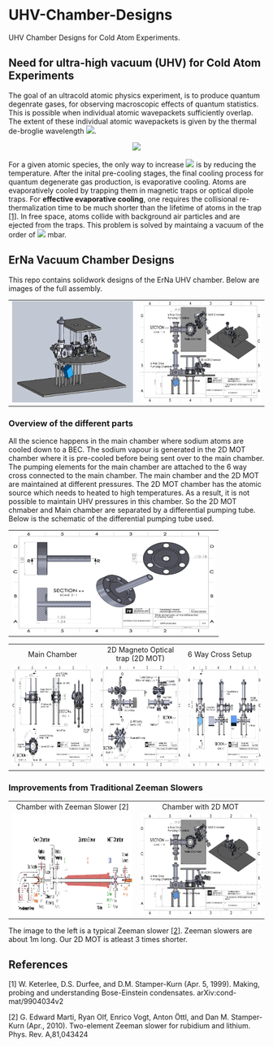 # UHV-Chamber-Designs
UHV Chamber Designs for Cold Atom Experiments.

## Need for ultra-high vacuum (UHV) for Cold Atom Experiments
The goal of an ultracold atomic physics experiment, is to produce quantum degenrate gases, for observing macroscopic effects of quantum statistics. This is possible when individual atomic wavepackets sufficiently overlap. The extent of these individual atomic wavepackets is given by the thermal de-broglie wavelength <img src="https://render.githubusercontent.com/render/math?math=\lambda_{DB}">.

<p align="center">
<img src="https://render.githubusercontent.com/render/math?math=\lambda_{DB} = \sqrt{\frac{2 \pi \hbar^2}{m k_B T}}">
</p>

For a given atomic species, the only way to increase <img src="https://render.githubusercontent.com/render/math?math=\lambda_{DB}"> is by reducing the temperature. After the inital pre-cooling stages, the final cooling process for quantum degenerate gas production, is evaporative cooling. Atoms are evaporatively cooled by trapping them in magnetic traps or optical dipole traps. For **effective evaporative cooling**, one requires the collisional re-thermalization time to be much shorter than the lifetime of atoms in the trap [[1]](#1). In free space, atoms collide with background air particles and are ejected from the traps. This problem is solved by maintaing a vacuum of the order of <img src="https://render.githubusercontent.com/render/math?math=10^{-11}"> mbar.

## ErNa Vacuum Chamber Designs
This repo contains solidwork designs of the ErNa UHV chamber. Below are images of the full assembly.

<table>
  <tr>
    <td>
      <img src='FullAsmbSnap1.png' alt="Drawing" width="400" height="200" ></td>
    <td><img src='FullAssemblySch.png' alt="Drawing" width="400" height="200" ></td>
  </tr>
</table>

### Overview of the different parts
All the science happens in the main chamber where sodium atoms are cooled down to a BEC. The sodium vapour is generated in the 2D MOT chamber where it is pre-cooled before being sent over to the main chamber. The pumping elements for the main chamber are attached to the 6 way cross connected to the main chamber. The main chamber and the 2D MOT are maintained at different pressures. The 2D MOT chamber has the atomic source which needs to heated to high temperatures. As a result, it is not possible to maintain UHV pressures in this chamber. So the 2D MOT chmaber and Main chamber are separated by a differential pumping tube. Below is the schematic of the differential pumping tube used.
<table><tr><td><img src='DiffPumpTube.png' alt="Drawing" width="400" height="200" ></td></tr></table>

<table>
  <tr>
    <td align="center">
      Main Chamber
    </td>
    <td align="center">
      2D Magneto Optical trap (2D MOT)
    </td>
    <td>
      6 Way Cross Setup
    </td align="center">
  </tr>
  <tr>
    <td>
      <img src='MainChamberSch.png' alt="Drawing" width="400" height="200" >
    </td>
    <td>
      <img src='2DMOT Design.png' alt="Drawing" width="400" height="200" >
    </td>
    <td>
      <img src='6WayCrossSch.png' alt="Drawing" width="400" height="200" >
    </td>
  </tr>
</table>

### Improvements from Traditional Zeeman Slowers
<table>
  <tr>
    <td align="center">
      Chamber with Zeeman Slower [2]
    </td>
    <td align="center">
      Chamber with 2D MOT
    </td>
  </tr>
  <tr>
    <td>
      <img src='ZeemanSlower.png' alt="Drawing" width="400" height="200" >
    </td>
    <td>
      <img src='FullAssemblySch.png' alt="Drawing" width="400" height="200" >
    </td>
  </tr>
</table>

The image to the left is a typical Zeeman slower [[2]](#2). Zeeman slowers are about 1m long. Our 2D MOT is atleast 3 times shorter.

## References
<a id="1">[1]</a> 
W. Keterlee, D.S. Durfee, and D.M. Stamper-Kurn (Apr. 5, 1999). 
Making, probing and understanding Bose-Einstein condensates. 
arXiv:cond-mat/9904034v2 

<a id="2">[2]</a> 
G. Edward Marti, Ryan Olf, Enrico Vogt, Anton Öttl, and Dan M. Stamper-Kurn (Apr., 2010). 
Two-element Zeeman slower for rubidium and lithium. 
Phys. Rev. A,81,043424
